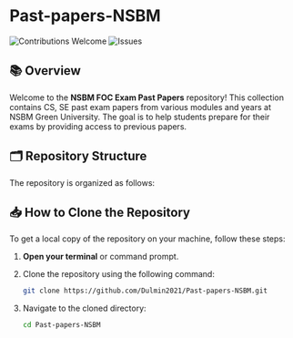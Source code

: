 # Past-papers-NSBM



![Contributions Welcome](https://img.shields.io/badge/Contributions-Welcome-green.svg)
![Issues](https://img.shields.io/github/issues/Dulmin2021/Past-papers-NSBM)

## 📚 Overview

Welcome to the **NSBM FOC Exam Past Papers** repository! This collection contains CS, SE past exam papers from various modules and years at NSBM Green University. The goal is to help students prepare for their exams by providing access to previous papers.

## 🗂️ Repository Structure

The repository is organized as follows:


## 📥 How to Clone the Repository

To get a local copy of the repository on your machine, follow these steps:

1. **Open your terminal** or command prompt.
2. Clone the repository using the following command:

   ```sh
   git clone https://github.com/Dulmin2021/Past-papers-NSBM.git

3. Navigate to the cloned directory:
   ```sh
   cd Past-papers-NSBM

